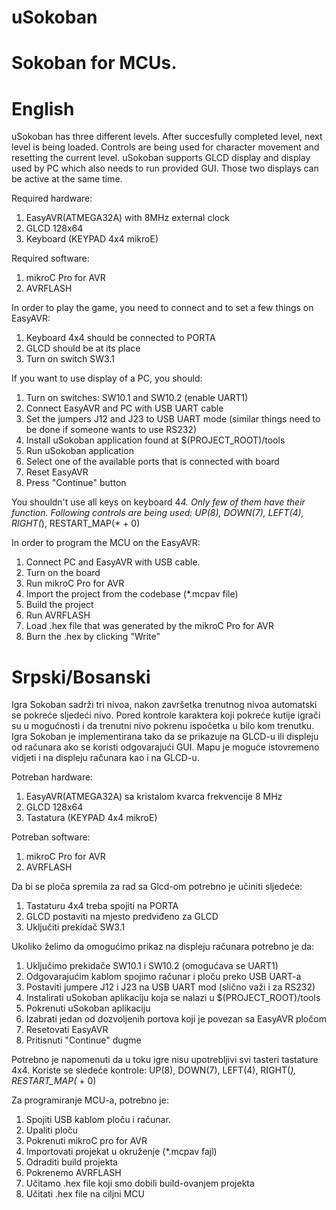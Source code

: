 # uSokoban
# Sokoban for MCUs.

# English

uSokoban has three different levels. After succesfully completed level, next level is being loaded.
Controls are being used for character movement and resetting the current level.
uSokoban supports GLCD display and display used by PC which also needs to run provided GUI.
Those two displays can be active at the same time.

Required hardware:
1. EasyAVR(ATMEGA32A) with 8MHz external clock
2. GLCD 128x64
3. Keyboard (KEYPAD 4x4 mikroE)

Required software:
1. mikroC Pro for AVR
2. AVRFLASH

In order to play the game, you need to connect and to set a few things on EasyAVR:
1. Keyboard 4x4 should be connected to PORTA
2. GLCD should be at its place
3. Turn on switch SW3.1

If you want to use display of a PC, you should:
1. Turn on switches: SW10.1 and SW10.2 (enable UART1)
2. Connect EasyAVR and PC with USB UART cable
3. Set the jumpers J12 and J23 to USB UART mode (similar things need to be done if someone wants to use RS232)
4. Install uSokoban application found at $(PROJECT_ROOT)/tools
5. Run uSokoban application
6. Select one of the available ports that is connected with board
7. Reset EasyAVR
8. Press "Continue" button

You shouldn't use all keys on keyboard 4*4. Only few of them have their function.
Following controls are being used:
UP(8), DOWN(7), LEFT(4), RIGHT(*), RESTART_MAP(* + 0)

In order to program the MCU on the EasyAVR:
1. Connect PC and EasyAVR with USB cable.
2. Turn on the board
3. Run mikroC Pro for AVR
4. Import the project from the codebase (*.mcpav file)
5. Build the project
6. Run AVRFLASH
7. Load .hex file that was generated by the mikroC Pro for AVR
8. Burn the .hex by clicking "Write"

# Srpski/Bosanski

Igra Sokoban sadrži tri nivoa, nakon završetka trenutnog nivoa automatski se pokreće sljedeći nivo.
Pored kontrole karaktera koji pokreće kutije igrači su u mogućnosti i da trenutni nivo pokrenu ispočetka u bilo kom trenutku.
Igra Sokoban je implementirana tako da se prikazuje na GLCD-u ili displeju od računara ako se koristi odgovarajući GUI.
Mapu je moguće istovremeno vidjeti i na displeju računara kao i na GLCD-u.

Potreban hardware:
1. EasyAVR(ATMEGA32A) sa kristalom kvarca frekvencije 8 MHz
2. GLCD 128x64
3. Tastatura (KEYPAD 4x4 mikroE)

Potreban software:
1. mikroC Pro for AVR
2. AVRFLASH

Da bi se ploča spremila za rad sa Glcd-om potrebno je učiniti sljedeće:
1. Tastaturu 4x4 treba spojiti na PORTA
2. GLCD postaviti na mjesto predviđeno za GLCD
3. Uključiti prekidač SW3.1

Ukoliko želimo da omogućimo prikaz na displeju računara potrebno je da:
1. Uključimo prekidače SW10.1 i SW10.2 (omogućava se UART1)
2. Odgovarajućim kablom spojimo računar i ploču preko USB UART-a
3. Postaviti jumpere J12 i J23 na USB UART mod (slično važi i za RS232)
4. Instalirati uSokoban aplikaciju koja se nalazi u $(PROJECT_ROOT)/tools
5. Pokrenuti uSokoban aplikaciju
6. Izabrati jedan od dozvoljenih portova koji je povezan sa EasyAVR pločom
7. Resetovati EasyAVR
8. Pritisnuti "Continue" dugme

Potrebno je napomenuti da u toku igre nisu upotrebljivi svi tasteri tastature 4x4.
Koriste se sledeće kontrole:
UP(8), DOWN(7), LEFT(4), RIGHT(*), RESTART_MAP(* + 0)

Za programiranje MCU-a, potrebno je:
1. Spojiti USB kablom ploču i računar.
2. Upaliti ploču
3. Pokrenuti mikroC pro for AVR
4. Importovati projekat u okruženje (*.mcpav fajl)
5. Odraditi build projekta
6. Pokrenemo AVRFLASH
7. Učitamo .hex file koji smo dobili build-ovanjem projekta
8. Učitati .hex file na ciljni MCU
